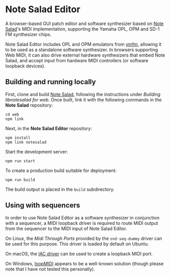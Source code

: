 # Note Salad Editor

A browser-based GUI patch editor and software synthesizer based on [Note Salad](https://github.com/danielrfry/notesalad)'s MIDI implementation, supporting the Yamaha OPL, OPM and SD-1 FM synthesizer chips.

Note Salad Editor includes OPL and OPM emulators from [ymfm](https://github.com/aaronsgiles/ymfm/), allowing it to be used as a standalone software synthesizer. In browsers supporting Web MIDI, it can also drive external hardware synthesizers that embed Note Salad, and accept input from hardware MIDI controllers (or software loopback devices).

## Building and running locally

First, clone and build [Note Salad](https://github.com/danielrfry/notesalad), following the instructions under _Building libnotesalad for web_. Once built, link it with the following commands in the **Note Salad** repository:

```
cd web
npm link
```

Next, in the **Note Salad Editor** repository:

```
npm install
npm link notesalad
```

Start the development server:

```
npm run start
```

To create a production build suitable for deployment:

```
npm run build
```

The build output is placed in the `build` subdirectory.

## Using with sequencers

In order to use Note Salad Editor as a software synthesizer in conjunction with a sequencer, a MIDI loopback driver is required to route MIDI output from the sequencer to the MIDI input of Note Salad Editor.

On Linux, the _Midi Through Ports_ provided by the `snd-seq-dummy` driver can be used for this purpose. This driver is loaded by default on Ubuntu.

On macOS, the [IAC driver](https://support.apple.com/guide/audio-midi-setup/ams1013/mac) can be used to create a loopback MIDI port.

On Windows, [loopMIDI](https://www.tobias-erichsen.de/software/loopmidi.html) appears to be a well-known solution (though please note that I have not tested this personally).
